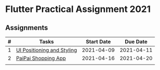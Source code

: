 # Flutter Practical Assignment 2021

## Assignments
| # |Tasks                      	| Start Date 	| Due Date   	|
|---|----------------------------	|------------	|------------	|
| 1 | [UI Positioning and Styling](https://github.com/MichaelCTH/Flutter-Practical-Assignment-2021/tree/master/a1_styling_exercise) 	| 2021-04-09 	| 2021-04-11 	|
| 2 | [PaiPai Shopping App](https://github.com/MichaelCTH/Flutter-Practical-Assignment-2021/tree/master/a2_paipai_shopping_app)    	| 2021-04-16    	| 2021-04-20         	|
|   |                           	|            	|            	|
